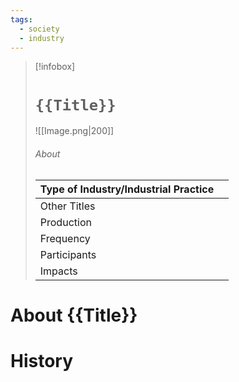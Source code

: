 ```yaml
---
tags:
  - society
  - industry
---
```

> [!infobox]
> # `{{Title}}`
> ![[Image.png|200]]
> ###### About
> | Type of Industry/Industrial Practice |   |
> | ---- | ---- |
> | Other Titles |  |
> | Production |   |
> | Frequency |  |
> | Participants |   |
> | Impacts |   |
# About {{Title}}



# History

